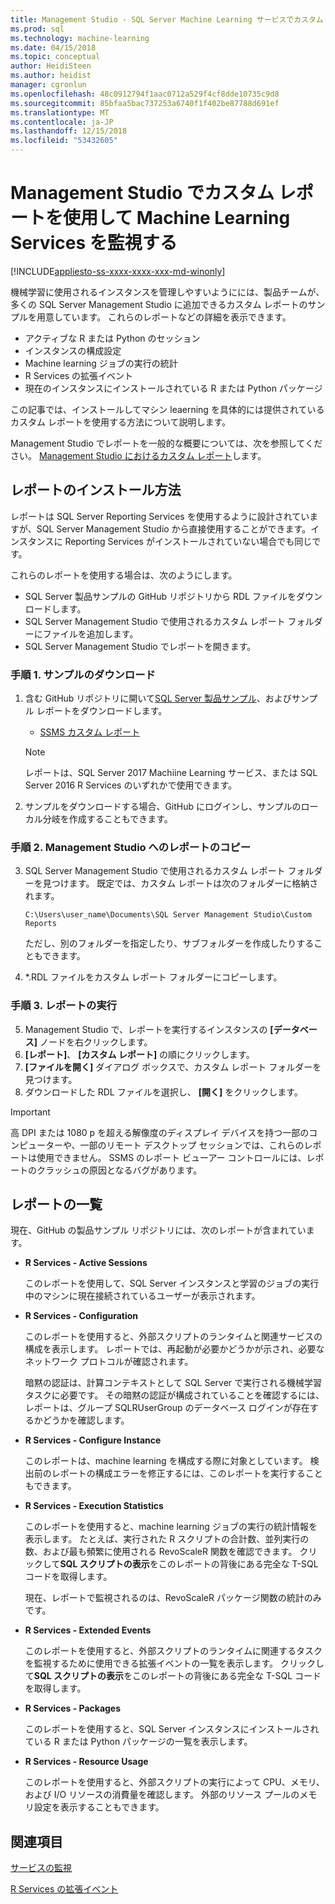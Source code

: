 ```yaml
---
title: Management Studio - SQL Server Machine Learning サービスでカスタム レポートを使用して R Services の監視します。
ms.prod: sql
ms.technology: machine-learning
ms.date: 04/15/2018
ms.topic: conceptual
author: HeidiSteen
ms.author: heidist
manager: cgronlun
ms.openlocfilehash: 48c0912794f1aac0712a529f4cf8dde10735c9d8
ms.sourcegitcommit: 85bfaa5bac737253a6740f1f402be87788d691ef
ms.translationtype: MT
ms.contentlocale: ja-JP
ms.lasthandoff: 12/15/2018
ms.locfileid: "53432605"
---
```

# <a name="monitor-machine-learning-services-using-custom-reports-in-management-studio"></a>Management Studio でカスタム レポートを使用して Machine Learning Services を監視する
[!INCLUDE[appliesto-ss-xxxx-xxxx-xxx-md-winonly](../../includes/appliesto-ss-xxxx-xxxx-xxx-md-winonly.md)]

機械学習に使用されるインスタンスを管理しやすいようにには、製品チームが、多くの SQL Server Management Studio に追加できるカスタム レポートのサンプルを用意しています。 これらのレポートなどの詳細を表示できます。

- アクティブな R または Python のセッション
- インスタンスの構成設定
- Machine learning ジョブの実行の統計
- R Services の拡張イベント
- 現在のインスタンスにインストールされている R または Python パッケージ

この記事では、インストールしてマシン leaerning を具体的には提供されているカスタム レポートを使用する方法について説明します。 

Management Studio でレポートを一般的な概要については、次を参照してください。 [Management Studio におけるカスタム レポート](../../ssms/object/custom-reports-in-management-studio.md)します。

## <a name="how-to-install-the-reports"></a>レポートのインストール方法

レポートは SQL Server Reporting Services を使用するように設計されていますが、SQL Server Management Studio から直接使用することができます。インスタンスに Reporting Services がインストールされていない場合でも同じです。 

これらのレポートを使用する場合は、次のようにします。

* SQL Server 製品サンプルの GitHub リポジトリから RDL ファイルをダウンロードします。
* SQL Server Management Studio で使用されるカスタム レポート フォルダーにファイルを追加します。
* SQL Server Management Studio でレポートを開きます。


### <a name="step-1-download-the-reports"></a>手順 1. サンプルのダウンロード

1. 含む GitHub リポジトリに開いて[SQL Server 製品サンプル](https://github.com/Microsoft/sql-server-samples)、およびサンプル レポートをダウンロードします。 

    + [SSMS カスタム レポート](https://github.com/Microsoft/sql-server-samples/tree/master/samples/features/machine-learning-services/ssms-custom-reports)

    > [!NOTE]
    > レポートは、SQL Server 2017 Machiine Learning サービス、または SQL Server 2016 R Services のいずれかで使用できます。

2. サンプルをダウンロードする場合、GitHub にログインし、サンプルのローカル分岐を作成することもできます。 

### <a name="step-2-copy-the-reports-to-management-studio"></a>手順 2. Management Studio へのレポートのコピー

3. SQL Server Management Studio で使用されるカスタム レポート フォルダーを見つけます。 既定では、カスタム レポートは次のフォルダーに格納されます。
    
   `C:\Users\user_name\Documents\SQL Server Management Studio\Custom Reports`

   ただし、別のフォルダーを指定したり、サブフォルダーを作成したりすることもできます。

4. *.RDL ファイルをカスタム レポート フォルダーにコピーします。


### <a name="step-3-run-the-reports"></a>手順 3. レポートの実行

5. Management Studio で、レポートを実行するインスタンスの **[データベース]** ノードを右クリックします。
6. **[レポート]**、 **[カスタム レポート]** の順にクリックします。
7. **[ファイルを開く]** ダイアログ ボックスで、カスタム レポート フォルダーを見つけます。
8. ダウンロードした RDL ファイルを選択し、 **[開く]** をクリックします。

> [!IMPORTANT]
> 高 DPI または 1080 p を超える解像度のディスプレイ デバイスを持つ一部のコンピューターや、一部のリモート デスクトップ セッションでは、これらのレポートは使用できません。 SSMS のレポート ビューアー コントロールには、レポートのクラッシュの原因となるバグがあります。

## <a name="report-list"></a>レポートの一覧

現在、GitHub の製品サンプル リポジトリには、次のレポートが含まれています。

+ **R Services - Active Sessions**

  このレポートを使用して、SQL Server インスタンスと学習のジョブの実行中のマシンに現在接続されているユーザーが表示されます。 
  
+ **R Services - Configuration**

  このレポートを使用すると、外部スクリプトのランタイムと関連サービスの構成を表示します。 レポートでは、再起動が必要かどうかが示され、必要なネットワーク プロトコルが確認されます。 
  
  暗黙の認証は、計算コンテキストとして SQL Server で実行される機械学習タスクに必要です。 その暗黙の認証が構成されていることを確認するには、レポートは、グループ SQLRUserGroup のデータベース ログインが存在するかどうかを確認します。

 + **R Services - Configure Instance** 

   このレポートは、machine learning を構成する際に対象としています。 検出前のレポートの構成エラーを修正するには、このレポートを実行することもできます。
 
+ **R Services - Execution Statistics**

  このレポートを使用すると、machine learning ジョブの実行の統計情報を表示します。 たとえば、実行された R スクリプトの合計数、並列実行の数、および最も頻繁に使用される RevoScaleR 関数を確認できます。 クリックして**SQL スクリプトの表示**をこのレポートの背後にある完全な T-SQL コードを取得します。

  現在、レポートで監視されるのは、RevoScaleR パッケージ関数の統計のみです。

+ **R Services - Extended Events**

  このレポートを使用すると、外部スクリプトのランタイムに関連するタスクを監視するために使用できる拡張イベントの一覧を表示します。 クリックして**SQL スクリプトの表示**をこのレポートの背後にある完全な T-SQL コードを取得します。

+ **R Services - Packages**

  このレポートを使用すると、SQL Server インスタンスにインストールされている R または Python パッケージの一覧を表示します。

+ **R Services - Resource Usage**

  このレポートを使用すると、外部スクリプトの実行によって CPU、メモリ、および I/O リソースの消費量を確認します。 外部のリソース プールのメモリ設定を表示することもできます。

## <a name="see-also"></a>関連項目

[サービスの監視](managing-and-monitoring-r-solutions.md)

[R Services の拡張イベント](extended-events-for-sql-server-r-services.md)
